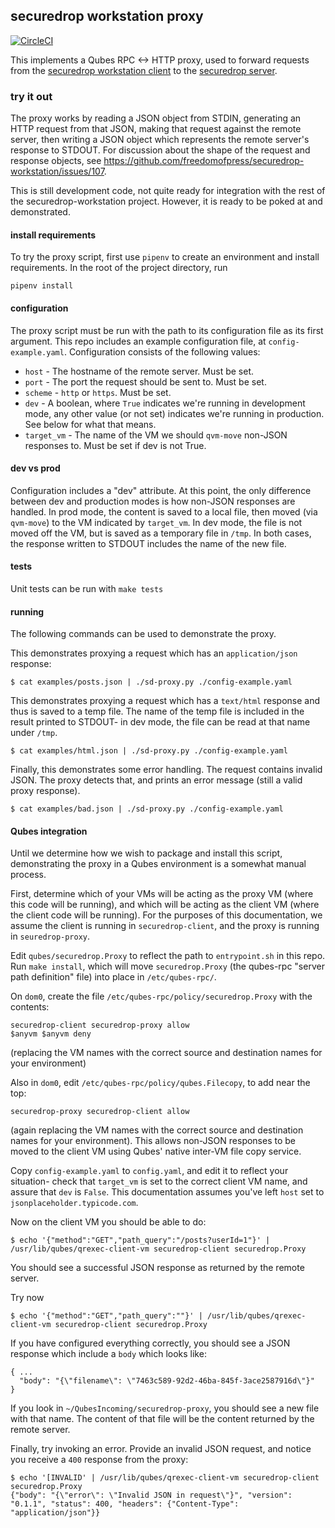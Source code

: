 ## securedrop workstation proxy

[![CircleCI](https://circleci.com/gh/freedomofpress/securedrop-proxy.svg?style=svg)](https://circleci.com/gh/freedomofpress/securedrop-proxy)

This implements a Qubes RPC <-> HTTP proxy, used to forward requests
from the [securedrop workstation
client](https://github.com/freedomofpress/securedrop-client) to the
[securedrop server](https://github.com/freedomofpress/securedrop).

### try it out

The proxy works by reading a JSON object from STDIN, generating an
HTTP request from that JSON, making that request against the remote
server, then writing a JSON object which represents the remote
server's response to STDOUT. For discussion about the shape of the
request and response objects, see
https://github.com/freedomofpress/securedrop-workstation/issues/107.

This is still development code, not quite ready for integration with the
rest of the securedrop-workstation project. However, it is ready to
be poked at and demonstrated.

#### install requirements

To try the proxy script, first use `pipenv` to create an environment
and install requirements. In the root of the project directory, run

    pipenv install

#### configuration

The proxy script must be run with the path to its configuration file
as its first argument. This repo includes an example configuration
file, at `config-example.yaml`. Configuration consists of the
following values:

- `host` - The hostname of the remote server. Must be set.
- `port` - The port the request should be sent to. Must be set.
- `scheme` - `http` or `https`. Must be set.
- `dev` - A boolean, where `True` indicates we're running in development mode, any other value (or not set) indicates we're running in production. See below for what that means.
- `target_vm` - The name of the VM we should `qvm-move` non-JSON responses to. Must be set if dev is not True.


#### dev vs prod

Configuration includes a "dev" attribute. At this point, the only
difference between dev and production modes is how non-JSON responses
are handled. In prod mode, the content is saved to a local file, then
moved (via `qvm-move`) to the VM indicated by `target_vm`. In dev
mode, the file is not moved off the VM, but is saved as a temporary
file in `/tmp`. In both cases, the response written to STDOUT includes
the name of the new file.

#### tests

Unit tests can be run with `make tests`

#### running

The following commands can be used to demonstrate the proxy.

This demonstrates proxying a request which has an `application/json` response:

    $ cat examples/posts.json | ./sd-proxy.py ./config-example.yaml

This demonstrates proxying a request which has a `text/html` response
and thus is saved to a temp file. The name of the temp file is
included in the result printed to STDOUT- in dev mode, the file can be
read at that name under `/tmp`.

    $ cat examples/html.json | ./sd-proxy.py ./config-example.yaml

Finally, this demonstrates some error handling. The request contains
invalid JSON. The proxy detects that, and prints an error message
(still a valid proxy response).

    $ cat examples/bad.json | ./sd-proxy.py ./config-example.yaml

#### Qubes integration

Until we determine how we wish to package and install this script,
demonstrating the proxy in a Qubes environment is a somewhat manual
process.

First, determine which of your VMs will be acting as the proxy VM
(where this code will be running), and which will be acting as the
client VM (where the client code will be running). For the purposes of
this documentation, we assume the client is running in
`securedrop-client`, and the proxy is running in `seuredrop-proxy`.

Edit `qubes/securedrop.Proxy` to reflect the path to `entrypoint.sh`
in this repo. Run `make install`, which will move `securedrop.Proxy`
(the qubes-rpc "server path definition" file) into place in
`/etc/qubes-rpc/`.

On `dom0`, create the file `/etc/qubes-rpc/policy/securedrop.Proxy`
with the contents:

    securedrop-client securedrop-proxy allow
    $anyvm $anyvm deny

(replacing the VM names with the correct source and destination names
for your environment)

Also in `dom0`, edit `/etc/qubes-rpc/policy/qubes.Filecopy`, to add
near the top:

    securedrop-proxy securedrop-client allow

(again replacing the VM names with the correct source and destination
names for your environment). This allows non-JSON responses to be
moved to the client VM using Qubes' native inter-VM file copy service.

Copy `config-example.yaml` to `config.yaml`, and edit it to reflect
your situation- check that `target_vm` is set to the correct client VM
name, and assure that `dev` is `False`. This documentation assumes
you've left `host` set to `jsonplaceholder.typicode.com`.

Now on the client VM you should be able to do:

    $ echo '{"method":"GET","path_query":"/posts?userId=1"}' | /usr/lib/qubes/qrexec-client-vm securedrop-client securedrop.Proxy

You should see a successful JSON response as returned by the remote server.

Try now

    $ echo '{"method":"GET","path_query":""}' | /usr/lib/qubes/qrexec-client-vm securedrop-client securedrop.Proxy

If you have configured everything correctly, you should see a JSON
response which include a `body` which looks like:

    { ...
      "body": "{\"filename\": \"7463c589-92d2-46ba-845f-3ace2587916d\"}"
    }

If you look in `~/QubesIncoming/securedrop-proxy`, you should see a
new file with that name. The content of that file will be the content
returned by the remote server.

Finally, try invoking an error. Provide an invalid JSON request, and
notice you receive a `400` response from the proxy:

    $ echo '[INVALID' | /usr/lib/qubes/qrexec-client-vm securedrop-client securedrop.Proxy
    {"body": "{\"error\": \"Invalid JSON in request\"}", "version": "0.1.1", "status": 400, "headers": {"Content-Type": "application/json"}}
